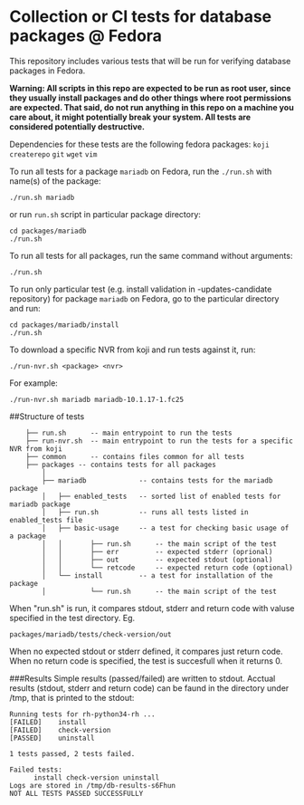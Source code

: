 # Collection or CI tests for database packages @ Fedora

This repository includes various tests that will be run for verifying database packages in Fedora.

**Warning: All scripts in this repo are expected to be run as root user, since they usually install packages and do other things where root permissions are expected. That said, do not run anything in this repo on a machine you care about, it might potentially break your system. All tests are considered potentially destructive.**

Dependencies for these tests are the following fedora packages: `koji` `createrepo` `git` `wget` `vim`

To run all tests for a package `mariadb` on Fedora, run the `./run.sh` with name(s) of the package:
```
./run.sh mariadb
```
or run `run.sh` script in particular package directory:
```
cd packages/mariadb
./run.sh
```

To run all tests for all packages, run the same command without arguments:
```
./run.sh
```

To run only particular test (e.g. install validation in -updates-candidate repository) for package `mariadb` on Fedora, go to the particular directory and run:
```
cd packages/mariadb/install
./run.sh
```

To download a specific NVR from koji and run tests against it, run:
```
./run-nvr.sh <package> <nvr>
```
For example:
```
./run-nvr.sh mariadb mariadb-10.1.17-1.fc25
```

##Structure of tests
```
    ├── run.sh      -- main entrypoint to run the tests
    ├── run-nvr.sh  -- main entrypoint to run the tests for a specific NVR from koji
    ├── common      -- contains files common for all tests
    ├── packages -- contains tests for all packages
        │
        ├── mariadb             -- contains tests for the mariadb package
        │   ├── enabled_tests   -- sorted list of enabled tests for mariadb package
        │   ├── run.sh          -- runs all tests listed in enabled_tests file
        │   ├── basic-usage     -- a test for checking basic usage of a package
        │   │       ├── run.sh      -- the main script of the test
        │   │       ├── err         -- expected stderr (oprional)
        │   │       ├── out         -- expected stdout (optional)
        │   │       └── retcode     -- expected return code (optional)
        │   └── install         -- a test for installation of the package
        │           └── run.sh      -- the main script of the test
```

When "run.sh" is run, it compares stdout, stderr and return code with valuse specified in
the test directory. Eg.

    packages/mariadb/tests/check-version/out

When no expected stdout or stderr defined, it compares just return code.
When no return code is specified, the test is succesfull when it returns 0.

###Results
Simple results (passed/failed) are written to stdout. Acctual results (stdout, 
stderr and return code) can be faund in the directory under /tmp, that is printed
to the stdout:

```
Running tests for rh-python34-rh ...
[FAILED]	install
[FAILED]	check-version
[PASSED]	uninstall

1 tests passed, 2 tests failed.

Failed tests:
	  install check-version uninstall
Logs are stored in /tmp/db-results-s6Fhun
NOT ALL TESTS PASSED SUCCESSFULLY
```
